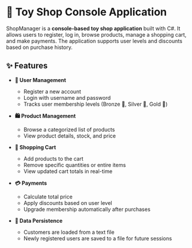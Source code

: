 # 🧸 Toy Shop Console Application

ShopManager is a **console-based toy shop application** built with C#. It allows users to register, log in, browse products, manage a shopping cart, and make payments. The application supports user levels and discounts based on purchase history.

## ✨ Features

- **👤 User Management**
  - Register a new account 
  - Login with username and password 
  - Tracks user membership levels (Bronze 🥉, Silver 🥈, Gold 🥇)

- **🛍 Product Management**
  - Browse a categorized list of products 
  - View product details, stock, and price 

- **🛒 Shopping Cart**
  - Add products to the cart 
  - Remove specific quantities or entire items 
  - View updated cart totals in real-time 

- **💳 Payments**
  - Calculate total price 
  - Apply discounts based on user level 
  - Upgrade membership automatically after purchases ️
    
- **💾 Data Persistence**
  - Customers are loaded from a text file 
  - Newly registered users are saved to a file for future sessions

